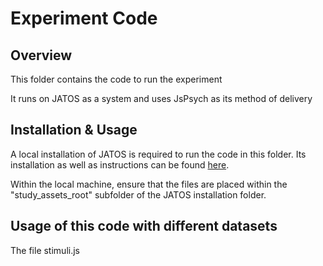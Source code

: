 # Experiment Code

## Overview

This folder contains the code to run the experiment

It runs on JATOS as a system and uses JsPsych as its method of delivery

## Installation & Usage

A local installation of JATOS is required to run the code in this folder. Its installation as well as instructions can be found [here](https://www.jatos.org/Installation.html).

Within the local machine, ensure that the files are placed within the "study_assets_root" subfolder of the JATOS installation folder.

## Usage of this code with different datasets

The file stimuli.js

